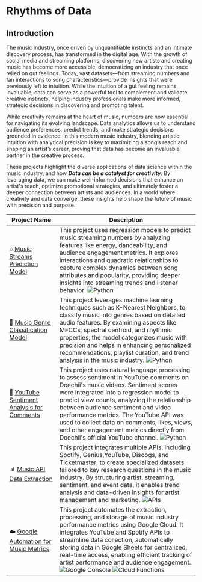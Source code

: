 # Rhythms of Data

## Introduction

The music industry, once driven by unquantifiable instincts and an intimate discovery process, has transformed in the digital age. With the growth of social media and streaming platforms, discovering new artists and creating music has become more accessible, democratizing an industry that once relied on gut feelings. Today, vast datasets—from streaming numbers and fan interactions to song characteristics—provide insights that were previously left to intuition. While the intuition of a gut feeling remains invaluable, data can serve as a powerful tool to complement and validate creative instincts, helping industry professionals make more informed, strategic decisions in discovering and promoting talent.

While creativity remains at the heart of music, numbers are now essential for navigating its evolving landscape. Data analytics allows us to understand audience preferences, predict trends, and make strategic decisions grounded in evidence. In this modern music industry, blending artistic intuition with analytical precision is key to maximizing a song’s reach and shaping an artist’s career, proving that data has become an invaluable partner in the creative process.

These projects highlight the diverse applications of data science within the music industry, and how ***Data can be a catalyst for creativity***. By leveraging data, we can make well-informed decisions that enhance an artist's reach, optimize promotional strategies, and ultimately foster a deeper connection between artists and audiences. In a world where creativity and data converge, these insights help shape the future of music with precision and purpose.


| Project Name | Description |    
|---|---|
| 🎶 [Music Streams Prediction Model](https://github.com/RaghaviRajumohan/Rhythms-of-Data/tree/main/Music_Streams_Prediction_Model) | This project uses regression models to predict music streaming numbers by analyzing features like energy, danceability, and audience engagement metrics. It explores interactions and quadratic relationships to capture complex dynamics between song attributes and popularity, providing deeper insights into streaming trends and listener behavior.    ![Python](https://img.shields.io/badge/Python-lightgrey?style=flat-square&logo=python)| 
| 🎸 [Music Genre Classification Model](https://github.com/RaghaviRajumohan/Rhythms-of-Data/tree/main/Music_Genre_Classification_Model) | This project leverages machine learning techniques such as K-Nearest Neighbors, to classify music into genres based on detailed audio features. By examining aspects like MFCCs, spectral centroid, and rhythmic properties, the model categorizes music with precision and helps in enhancing personalized recommendations, playlist curation, and trend analysis in the music industry.   ![Python](https://img.shields.io/badge/Python-lightgrey?style=flat-square&logo=python)|
| 🎤 [YouTube Sentiment Analysis for Comments](https://github.com/RaghaviRajumohan/Rhythms-of-Data/tree/main/Youtube_Comments_Sentiment_Analysis) | This project uses natural language processing to assess sentiment in YouTube comments on Doechii's music videos. Sentiment scores were integrated into a regression model to predict view counts, analyzing the relationship between audience sentiment and video performance metrics. The YouTube API was used to collect data on comments, likes, views, and other engagement metrics directly from Doechii's official YouTube channel.  ![Python](https://img.shields.io/badge/Python-lightgrey?style=flat-square&logo=python)|
| 📊 [Music API Data Extraction](https://github.com/RaghaviRajumohan/Rhythms-of-Data/tree/main/Music_API_data_extraction) | This project integrates multiple APIs, including Spotify, Genius,YouTube, Discogs, and Ticketmaster, to create specialized datasets tailored to key research questions in the music industry. By structuring artist, streaming, sentiment, and event data, it enables trend analysis and data-driven insights for artist management and marketing.   ![APIs](https://img.shields.io/badge/APIs-lightgrey?style=flat-square)|
| ☁️ [Google Automation for Music Metrics](https://github.com/RaghaviRajumohan/Rhythms-of-Data/tree/main/Cloud_Automated_Music_Metrics) | This project automates the extraction, processing, and storage of music industry performance metrics using Google Cloud. It integrates YouTube and Spotify APIs to streamline data collection, automatically storing data in Google Sheets for centralized, real-time access, enabling efficient tracking of artist performance and audience engagement. ![Google Console](https://img.shields.io/badge/Google%20Console-lightgrey?style=flat-square&logo=googlecloud) ![Cloud Functions](https://img.shields.io/badge/Cloud%20Functions-lightgrey?style=flat-square&logo=googlecloud) |



